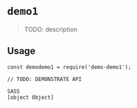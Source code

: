 # `demo1`

> TODO: description

## Usage

```
const demodemo1 = require('demo-demo1');

// TODO: DEMONSTRATE API
```

```
SASS
[object Object]

```
